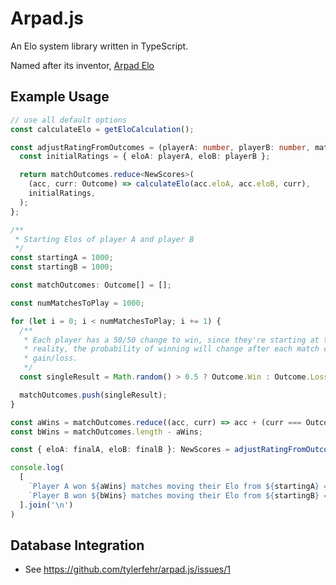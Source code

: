 # Arpad.js

An Elo system library written in TypeScript.

Named after its inventor, [Arpad Elo](https://en.wikipedia.org/wiki/Arpad_Elo)

## Example Usage

```typescript
// use all default options
const calculateElo = getEloCalculation();

const adjustRatingFromOutcomes = (playerA: number, playerB: number, matchOutcomes: Outcome[]): NewScores => {
  const initialRatings = { eloA: playerA, eloB: playerB };

  return matchOutcomes.reduce<NewScores>(
    (acc, curr: Outcome) => calculateElo(acc.eloA, acc.eloB, curr),
    initialRatings,
  );
};

/**
 * Starting Elos of player A and player B
 */
const startingA = 1000;
const startingB = 1000;

const matchOutcomes: Outcome[] = [];

const numMatchesToPlay = 1000;

for (let i = 0; i < numMatchesToPlay; i += 1) {
  /**
   * Each player has a 50/50 change to win, since they're starting at the same elo. In
   * reality, the probability of winning will change after each match corresponding to the Elo
   * gain/loss.
   */
  const singleResult = Math.random() > 0.5 ? Outcome.Win : Outcome.Loss

  matchOutcomes.push(singleResult);
}

const aWins = matchOutcomes.reduce((acc, curr) => acc + (curr === Outcome.Win ? 1 : 0), 0);
const bWins = matchOutcomes.length - aWins;

const { eloA: finalA, eloB: finalB }: NewScores = adjustRatingFromOutcomes(startingA, startingB, matchOutcomes);

console.log(
  [
    `Player A won ${aWins} matches moving their Elo from ${startingA} => ${finalA}`,
    `Player B won ${bWins} matches moving their Elo from ${startingB} => ${finalB}`,
  ].join('\n')
)

```

## Database Integration

- See <https://github.com/tylerfehr/arpad.js/issues/1>
